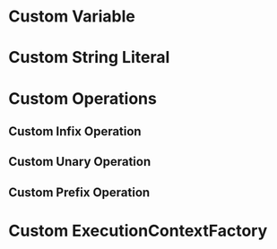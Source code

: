 # Custom Variable

# Custom String Literal

# Custom Operations

## Custom Infix Operation

## Custom Unary Operation

## Custom Prefix Operation

# Custom ExecutionContextFactory

